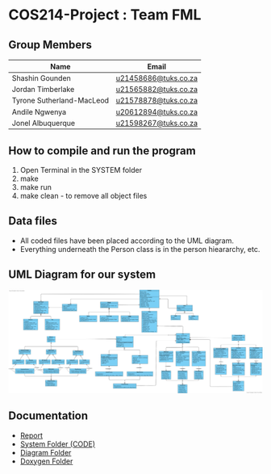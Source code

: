 # COS214-Project : Team FML

## Group Members

| Name | Email |
| ----------- | ----------- |
| Shashin Gounden | u21458686@tuks.co.za |
| Jordan Timberlake | u21565882@tuks.co.za |
| Tyrone Sutherland-MacLeod | u21578878@tuks.co.za |
| Andile Ngwenya | u20612894@tuks.co.za |
| Jonel Albuquerque | u21598267@tuks.co.za |

## How to compile and run the program

1. Open Terminal in the SYSTEM folder
2. make
3. make run
4. make clean - to remove all object files

## Data files

- All coded files have been placed according to the UML diagram.
- Everything underneath the Person class is in the person hieararchy, etc.

## UML Diagram for our system

![UMLDIAGRAM](https://github.com/ShashinGounden/COS214-Project/blob/main/Diagrams/Class%20Diagram/Final%20Class%20Diagram.png)

## Documentation

- [Report](https://github.com/ShashinGounden/COS214-Project/blob/main/Report/Report.pdf)
- [System Folder (CODE)](https://github.com/ShashinGounden/COS214-Project/tree/main/System)
- [Diagram Folder](https://github.com/ShashinGounden/COS214-Project/tree/main/Diagrams)
- [Doxygen Folder](https://github.com/ShashinGounden/COS214-Project/tree/main/Data/Doxygen)
